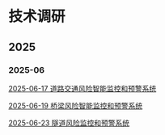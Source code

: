 # 技术调研

## 2025

### 2025-06
[2025-06-17 道路交通风险智能监控和预警系统](2025/06/17/road_security/readme.md)

[2025-06-19 桥梁风险智能监控和预警系统](2025/06/19/bridge_security/readme.md)

[2025-06-23 隧道风险监控和预警系统](2025/06/23/tunnel_security/readme.md)



